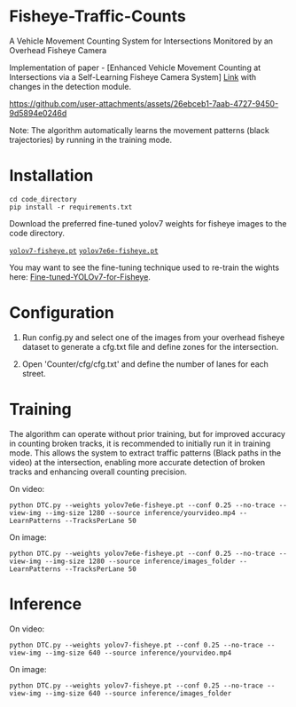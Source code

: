 # Fisheye-Traffic-Counts

A Vehicle Movement Counting System for Intersections Monitored by an Overhead Fisheye Camera

Implementation of paper - [Enhanced Vehicle Movement Counting at Intersections via a Self-Learning Fisheye Camera System] [Link](https://ieeexplore.ieee.org/abstract/document/10542980) with changes in the detection module. 



https://github.com/user-attachments/assets/26ebceb1-7aab-4727-9450-9d5894e0246d

Note: The algorithm automatically learns the movement patterns (black trajectories) by running in the training mode. 




# Installation
``` shell
cd code_directory
pip install -r requirements.txt
```




Download the preferred fine-tuned yolov7 weights for fisheye images to the code directory.

[`yolov7-fisheye.pt`](https://github.com/WongKinYiu/yolov7/releases/download/v0.1/yolov7.pt)
[`yolov7e6e-fisheye.pt`](https://github.com/WongKinYiu/yolov7/releases/download/v0.1/yolov7-e6e.pt)

You may want to see the fine-tuning technique used to re-train the wights here: [Fine-tuned-YOLOv7-for-Fisheye](https://github.com/MortezaAdl/Fine-tuned-YOLOv7-for-Fisheye). 

# Configuration
1. Run config.py and select one of the images from your overhead fisheye dataset to generate a cfg.txt file and define zones for the intersection. 

2. Open 'Counter/cfg/cfg.txt' and define the number of lanes for each street.

# Training
The algorithm can operate without prior training, but for improved accuracy in counting broken tracks, it is recommended to initially run it in training mode. This allows the system to extract traffic patterns (Black paths in the video) at the intersection, enabling more accurate detection of broken tracks and enhancing overall counting precision.

On video:
``` shell
python DTC.py --weights yolov7e6e-fisheye.pt --conf 0.25 --no-trace --view-img --img-size 1280 --source inference/yourvideo.mp4 --LearnPatterns --TracksPerLane 50
```
On image:
``` shell
python DTC.py --weights yolov7e6e-fisheye.pt --conf 0.25 --no-trace --view-img --img-size 1280 --source inference/images_folder --LearnPatterns --TracksPerLane 50
```

# Inference
On video:
``` shell
python DTC.py --weights yolov7-fisheye.pt --conf 0.25 --no-trace --view-img --img-size 640 --source inference/yourvideo.mp4
```
On image:
``` shell
python DTC.py --weights yolov7-fisheye.pt --conf 0.25 --no-trace --view-img --img-size 640 --source inference/images_folder
```
